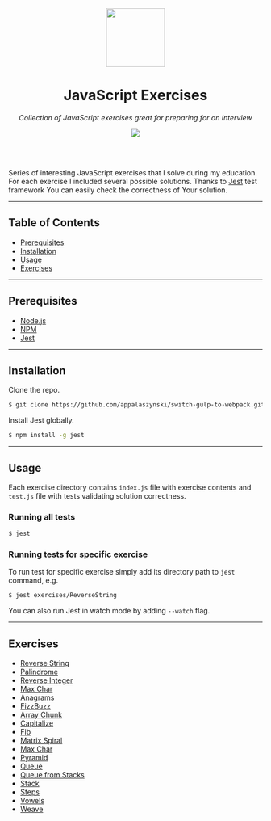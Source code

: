 <div align="center">
  <a href="https://github.com/appalaszynski/javascript-exercises">
    <img src="https://user-images.githubusercontent.com/35331661/37843001-f44658a4-2ec3-11e8-9779-974c4a0bac62.png" width="116px">
  </a>
  <br>
  <h1>JavaScript Exercises</h1>
  <p>
    <em>Collection of JavaScript exercises great for preparing for an interview</em>
  </p>
  <p>
    <a href="https://github.com/appalaszynski/javascript-exercises/commits/master">
      <img src="https://img.shields.io/github/last-commit/appalaszynski/javascript-exercises.svg" />
    </a>
  </p>
  <br>
  <br>
</div>

Series of interesting JavaScript exercises that I solve during my education. For each exercise I included several possible solutions. Thanks to [Jest](https://facebook.github.io/jest/) test framework You can easily check the correctness of Your solution.

---

## Table of Contents

- [Prerequisites](#prerequisites)
- [Installation](#installation)
- [Usage](#usage)
- [Exercises](#exercises)

---

## Prerequisites

* [Node.js](https://nodejs.org)
* [NPM](https://github.com/npm/npm)
* [Jest](https://facebook.github.io/jest/)

---

## Installation

Clone the repo.

```bash
$ git clone https://github.com/appalaszynski/switch-gulp-to-webpack.git
```

Install Jest globally.

```bash
$ npm install -g jest
```

---

## Usage

Each exercise directory contains `index.js` file with exercise contents and `test.js` file with tests validating solution correctness.

### Running all tests

```bash
$ jest
```

### Running tests for specific exercise

To run test for specific exercise simply add its directory path to `jest` command, e.g.

```bash
$ jest exercises/ReverseString
```

You can also run Jest in watch mode by adding `--watch` flag.

---

## Exercises

- [Reverse String](https://github.com/appalaszynski/javascript-exercises/blob/master/exercises/ReverseString/index.js)
- [Palindrome](https://github.com/appalaszynski/javascript-exercises/blob/master/exercises/Palindrome/index.js)
- [Reverse Integer](https://github.com/appalaszynski/javascript-exercises/blob/master/exercises/ReverseInteger/index.js)
- [Max Char](https://github.com/appalaszynski/javascript-exercises/blob/master/exercises/MaxChar/index.js)
- [Anagrams](https://github.com/appalaszynski/javascript-exercises/blob/master/exercises/Anagrams/index.js)
- [FizzBuzz](https://github.com/appalaszynski/javascript-exercises/blob/master/exercises/FizzBuzz/index.js)
- [Array Chunk](https://github.com/appalaszynski/javascript-exercises/blob/master/exercises/ArrayChunk/index.js)
- [Capitalize](https://github.com/appalaszynski/javascript-exercises/blob/master/exercises/Capitalize/index.js)
- [Fib](https://github.com/appalaszynski/javascript-exercises/blob/master/exercises/Fib/index.js)
- [Matrix Spiral](https://github.com/appalaszynski/javascript-exercises/blob/master/exercises/MatrixSpiral/index.js)
- [Max Char](https://github.com/appalaszynski/javascript-exercises/blob/master/exercises/MaxChar/index.js)
- [Pyramid](https://github.com/appalaszynski/javascript-exercises/blob/master/exercises/Pyramid/index.js)
- [Queue](https://github.com/appalaszynski/javascript-exercises/blob/master/exercises/Queue/index.js)
- [Queue from Stacks](https://github.com/appalaszynski/javascript-exercises/blob/master/exercises/QueueFromStacks/index.js)
- [Stack](https://github.com/appalaszynski/javascript-exercises/blob/master/exercises/Stack/index.js)
- [Steps](https://github.com/appalaszynski/javascript-exercises/blob/master/exercises/Steps/index.js)
- [Vowels](https://github.com/appalaszynski/javascript-exercises/blob/master/exercises/Vowels/index.js)
- [Weave](https://github.com/appalaszynski/javascript-exercises/blob/master/exercises/Weave/index.js)


